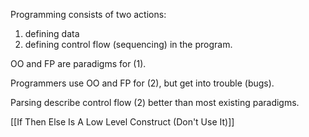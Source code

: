 Programming consists of two actions:
1. defining data
2. defining control flow (sequencing) in the program.

OO and FP are paradigms for (1).

Programmers use OO and FP for (2), but get into trouble (bugs).

Parsing describe control flow (2) better than most existing paradigms.

[[If Then Else Is A Low Level Construct (Don't Use It)]]
